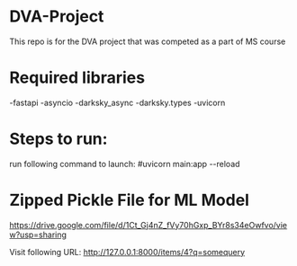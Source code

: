 # DVA-Project
This repo is for the DVA project that was competed as a part of MS course

# Required libraries
-fastapi
-asyncio
-darksky_async
-darksky.types
-uvicorn

# Steps to run:
run following command to launch:
#uvicorn main:app --reload

# Zipped Pickle File for ML Model
https://drive.google.com/file/d/1Ct_Gj4nZ_fVy70hGxp_BYr8s34eOwfvo/view?usp=sharing

Visit following URL:
http://127.0.0.1:8000/items/4?q=somequery
